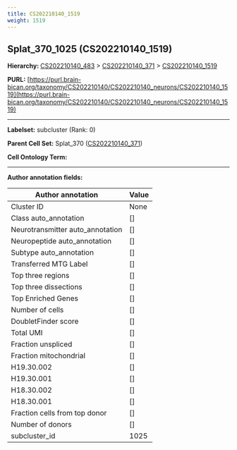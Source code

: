 ```yaml
---
title: CS202210140_1519
weight: 1519
---
```

## Splat_370_1025 (CS202210140_1519)
<b>Hierarchy: </b>
[CS202210140_483](../CS202210140_483) >
[CS202210140_371](../CS202210140_371) >
[CS202210140_1519](../CS202210140_1519)

**PURL:** [https://purl.brain-bican.org/taxonomy/CS202210140/CS202210140_neurons/CS202210140_1519](https://purl.brain-bican.org/taxonomy/CS202210140/CS202210140_neurons/CS202210140_1519)

---


**Labelset:** subcluster (Rank: 0)

**Parent Cell Set:** Splat_370 ([CS202210140_371](../CS202210140_371))



**Cell Ontology Term:** 

[MARKER GENES.]: #


---

[TRANSFERRED ANNOTATIONS.]: #


[AUTHOR ANNOTATION FIELDS.]: #


**Author annotation fields:**

| Author annotation | Value |
|-------------------|-------|
|Cluster ID|None|
|Class auto_annotation|[]|
|Neurotransmitter auto_annotation|[]|
|Neuropeptide auto_annotation|[]|
|Subtype auto_annotation|[]|
|Transferred MTG Label|[]|
|Top three regions|[]|
|Top three dissections|[]|
|Top Enriched Genes|[]|
|Number of cells|[]|
|DoubletFinder score|[]|
|Total UMI|[]|
|Fraction unspliced|[]|
|Fraction mitochondrial|[]|
|H19.30.002|[]|
|H19.30.001|[]|
|H18.30.002|[]|
|H18.30.001|[]|
|Fraction cells from top donor|[]|
|Number of donors|[]|
|subcluster_id|1025|
